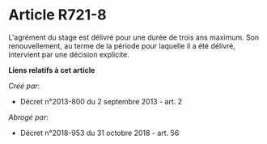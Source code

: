 # Article R721-8

L'agrément du stage est délivré pour une durée de trois ans maximum. Son renouvellement, au terme de la période pour laquelle
il a été délivré, intervient par une décision explicite.

**Liens relatifs à cet article**

_Créé par_:

  - Décret n°2013-800 du 2 septembre 2013 - art. 2

_Abrogé par_:

  - Décret n°2018-953 du 31 octobre 2018 - art. 56
